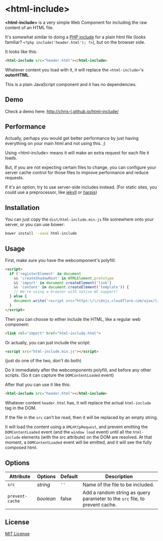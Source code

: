# &lt;html-include&gt;


**&lt;html-include&gt;** is a very simple Web Component for including the raw content of an HTML file.

It's somewhat similar to doing a [PHP include](http://php.net/manual/en/function.include.php) for a plain html file (looks familiar? `<?php include('header.html'); ?>`), but on the browser side.

It looks like this:

```html
<html-include src="header.html"></html-include>
```

Whatever content you load with it, it will replace the `<html-include>`'s **outerHTML**.

This is a plain JavaScript component and it has no dependencies.

## Demo

Check a demo here: http://chris-l.github.io/html-include/

## Performance

Actually, perhaps you would get better performance by just having everything on your main html and not using this. ;)

Using &lt;html-include&gt; means it will make an extra request for each file it loads.

But, if you are not expecting certain files to change, you can configure your server cache control for those files to improve performance and reduce requests.

If it's an option, try to use server-side includes instead. (For static sites, you could use a preprocessor, like [jekyll](http://jekyllrb.com/) or [harpjs](http://harpjs.com/))

## Installation

You can just copy the `dist/html-include.min.js` file somewhere onto your server, or you can use bower:

```bash
bower install --save html-include
```

## Usage

First, make sure you have the webcomponent's polyfill:

```html
<script>
  if ('registerElement' in document
    && 'createShadowRoot' in HTMLElement.prototype
    && 'import' in document.createElement('link')
    && 'content' in document.createElement('template')) {
    // We're using a browser with native WC support!
  } else {
    document.write('<script src="https:\/\/cdnjs.cloudflare.com/ajax/libs/webcomponentsjs/0.7.5/webcomponents.min.js"><\/script>')
  }
</script>
```

Then you can choose to either include the HTML, like a regular web component:

```html
<link rel="import" href="html-include.html">
```

Or actually, you can just include the script:

```html
<script src="html-include.min.js"></script>
```

(just do one of the two, don't do both)

Do it immediately after the webcomponents polyfill, and before any other scripts. (So it can capture the `DOMContentLoaded` event)

After that you can use it like this:

```html
<html-include src="header.html"></html-include>
```

Whatever content `header.html` has, it will replace the actual `html-include` tag in the DOM.

If the file in the `src` can't be read, then it will be replaced by an empty string.

It will load the content using a `XMLHttpRequest`, and prevent emitting the `DOMContentLoaded` event (and the `window load` event) until all the `html-include` elements (with the src attribute) on the DOM are resolved.
At that moment, a `DOMContentLoaded` event will be emitted, and it will see the fully composed html.

## Options

Attribute      | Options     | Default      | Description
---            | ---         | ---          | ---
`src`          | *string*    | `''`         | Name of the file to be included.
`prevent-cache`| *boolean*   | false        | Add a random string as query parameter to the `src` file, to prevent cache.

## License

[MIT License](http://opensource.org/licenses/MIT)
